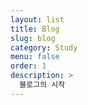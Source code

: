 ```yaml
---
layout: list
title: Blog
slug: blog
category: Study
menu: false
order: 1
description: >
  블로그의 시작
---
```

